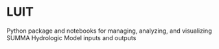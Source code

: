 # LUIT

Python package and notebooks for managing, analyzing, and visualizing SUMMA Hydrologic Model inputs and outputs
